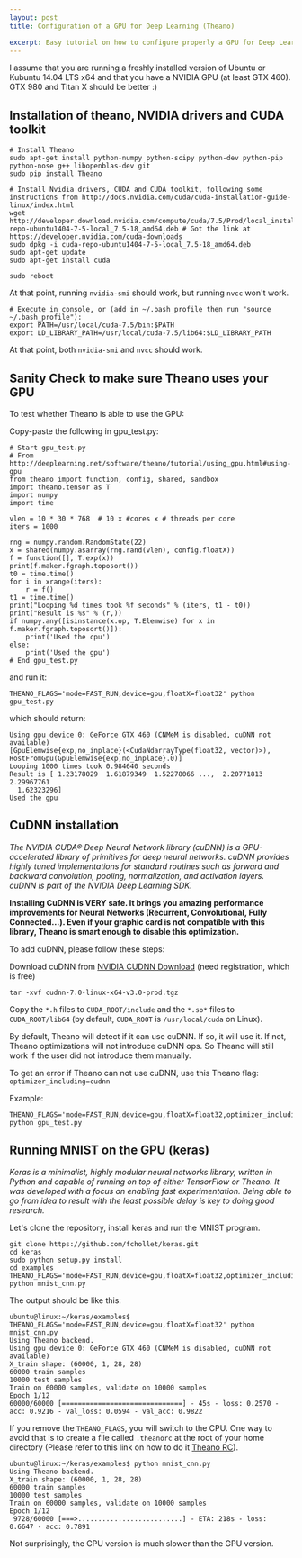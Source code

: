 ```yaml
---
layout: post
title: Configuration of a GPU for Deep Learning (Theano)

excerpt: Easy tutorial on how to configure properly a GPU for Deep Learning with Ubuntu 14.04 x64 and GTX 460 (this card does not support of CuDNN).
---
```


I assume that you are running a freshly installed version of Ubuntu or Kubuntu 14.04 LTS x64 and that you have a NVIDIA GPU (at least GTX 460). GTX 980 and Titan X should be better :)

## Installation of theano, NVIDIA drivers and CUDA toolkit

```
# Install Theano
sudo apt-get install python-numpy python-scipy python-dev python-pip python-nose g++ libopenblas-dev git
sudo pip install Theano

# Install Nvidia drivers, CUDA and CUDA toolkit, following some instructions from http://docs.nvidia.com/cuda/cuda-installation-guide-linux/index.html
wget http://developer.download.nvidia.com/compute/cuda/7.5/Prod/local_installers/cuda-repo-ubuntu1404-7-5-local_7.5-18_amd64.deb # Got the link at https://developer.nvidia.com/cuda-downloads
sudo dpkg -i cuda-repo-ubuntu1404-7-5-local_7.5-18_amd64.deb
sudo apt-get update
sudo apt-get install cuda

sudo reboot
```

At that point, running ```nvidia-smi``` should work, but running ```nvcc``` won't work.

```
# Execute in console, or (add in ~/.bash_profile then run "source ~/.bash_profile"):
export PATH=/usr/local/cuda-7.5/bin:$PATH
export LD_LIBRARY_PATH=/usr/local/cuda-7.5/lib64:$LD_LIBRARY_PATH
```

At that point, both ```nvidia-smi``` and ```nvcc``` should work.

## Sanity Check to make sure Theano uses your GPU

To test whether Theano is able to use the GPU:

Copy-paste the following in gpu_test.py:

```
# Start gpu_test.py
# From http://deeplearning.net/software/theano/tutorial/using_gpu.html#using-gpu
from theano import function, config, shared, sandbox
import theano.tensor as T
import numpy
import time

vlen = 10 * 30 * 768  # 10 x #cores x # threads per core
iters = 1000

rng = numpy.random.RandomState(22)
x = shared(numpy.asarray(rng.rand(vlen), config.floatX))
f = function([], T.exp(x))
print(f.maker.fgraph.toposort())
t0 = time.time()
for i in xrange(iters):
    r = f()
t1 = time.time()
print("Looping %d times took %f seconds" % (iters, t1 - t0))
print("Result is %s" % (r,))
if numpy.any([isinstance(x.op, T.Elemwise) for x in f.maker.fgraph.toposort()]):
    print('Used the cpu')
else:
    print('Used the gpu')
# End gpu_test.py
```

and run it:

```
THEANO_FLAGS='mode=FAST_RUN,device=gpu,floatX=float32' python gpu_test.py
```

which should return:	

```
Using gpu device 0: GeForce GTX 460 (CNMeM is disabled, cuDNN not available)
[GpuElemwise{exp,no_inplace}(<CudaNdarrayType(float32, vector)>), HostFromGpu(GpuElemwise{exp,no_inplace}.0)]
Looping 1000 times took 0.984640 seconds
Result is [ 1.23178029  1.61879349  1.52278066 ...,  2.20771813  2.29967761
  1.62323296]
Used the gpu
```

## CuDNN installation

<i>The NVIDIA CUDA® Deep Neural Network library (cuDNN) is a GPU-accelerated library of primitives for deep neural networks. cuDNN provides highly tuned implementations for standard routines such as forward and backward convolution, pooling, normalization, and activation layers. cuDNN is part of the NVIDIA Deep Learning SDK.</i>

<b>Installing CuDNN is VERY safe. It brings you amazing performance improvements for Neural Networks (Recurrent, Convolutional, Fully Connected...). Even if your graphic card is not compatible with this library, Theano is smart enough to disable this optimization.</b>

To add cuDNN, please follow these steps:

Download cuDNN from <a href="https://developer.nvidia.com/rdp/cudnn-download">NVIDIA CUDNN Download</a> (need registration, which is free)

```
tar -xvf cudnn-7.0-linux-x64-v3.0-prod.tgz
```

Copy the ```*.h``` files to ```CUDA_ROOT/include``` and the ```*.so*``` files to ```CUDA_ROOT/lib64``` (by default, ```CUDA_ROOT``` is ```/usr/local/cuda``` on Linux).

By default, Theano will detect if it can use cuDNN. If so, it will use it. If not, Theano optimizations will not introduce cuDNN ops. So Theano will still work if the user did not introduce them manually.

To get an error if Theano can not use cuDNN, use this Theano flag: ```optimizer_including=cudnn```

Example:

```
THEANO_FLAGS='mode=FAST_RUN,device=gpu,floatX=float32,optimizer_including=cudnn' python gpu_test.py
```

## Running MNIST on the GPU (keras)

<i>Keras is a minimalist, highly modular neural networks library, written in Python and capable of running on top of either TensorFlow or Theano. It was developed with a focus on enabling fast experimentation. Being able to go from idea to result with the least possible delay is key to doing good research.</i>

Let's clone the repository, install keras and run the MNIST program.

```
git clone https://github.com/fchollet/keras.git
cd keras
sudo python setup.py install
cd examples
THEANO_FLAGS='mode=FAST_RUN,device=gpu,floatX=float32,optimizer_including=cudnn' python mnist_cnn.py
```

The output should be like this:

```
ubuntu@linux:~/keras/examples$ THEANO_FLAGS='mode=FAST_RUN,device=gpu,floatX=float32' python mnist_cnn.py 
Using Theano backend.
Using gpu device 0: GeForce GTX 460 (CNMeM is disabled, cuDNN not available)
X_train shape: (60000, 1, 28, 28)
60000 train samples
10000 test samples
Train on 60000 samples, validate on 10000 samples
Epoch 1/12
60000/60000 [==============================] - 45s - loss: 0.2570 - acc: 0.9216 - val_loss: 0.0594 - val_acc: 0.9822
```

If you remove the ```THEANO_FLAGS```, you will switch to the CPU. One way to avoid that is to create a file called ```.theanorc``` at the root of your home directory (Please refer to this link on how to do it <a href="http://deeplearning.net/software/theano/library/config.html">Theano RC</a>).

```
ubuntu@linux:~/keras/examples$ python mnist_cnn.py 
Using Theano backend.
X_train shape: (60000, 1, 28, 28)
60000 train samples
10000 test samples
Train on 60000 samples, validate on 10000 samples
Epoch 1/12
 9728/60000 [===>..........................] - ETA: 218s - loss: 0.6647 - acc: 0.7891
```

Not surprisingly, the CPU version is much slower than the GPU version.
